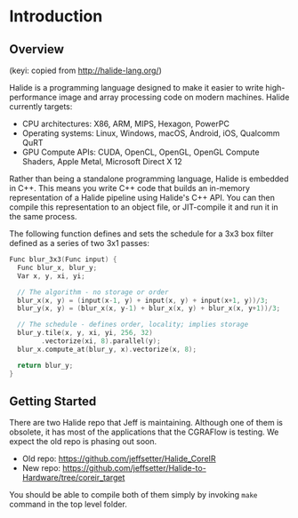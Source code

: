 # Introduction
## Overview
(keyi: copied from http://halide-lang.org/)

Halide is a programming language designed to make it easier to write
high-performance image and array processing code on modern machines.
Halide currently targets:

* CPU architectures: X86, ARM, MIPS, Hexagon, PowerPC
* Operating systems: Linux, Windows, macOS, Android, iOS, Qualcomm QuRT
* GPU Compute APIs: CUDA, OpenCL, OpenGL, OpenGL Compute Shaders, Apple Metal,
  Microsoft Direct X 12

Rather than being a standalone programming language, Halide is embedded in C++.
This means you write C++ code that builds an in-memory representation of a
Halide pipeline using Halide's C++ API. You can then compile this
representation to an object file, or JIT-compile it and run it in the same
process.

The following function defines and sets the schedule for a 3x3 box filter
defined as a series of two 3x1 passes:
```C++
Func blur_3x3(Func input) {
  Func blur_x, blur_y;
  Var x, y, xi, yi;

  // The algorithm - no storage or order
  blur_x(x, y) = (input(x-1, y) + input(x, y) + input(x+1, y))/3;
  blur_y(x, y) = (blur_x(x, y-1) + blur_x(x, y) + blur_x(x, y+1))/3;

  // The schedule - defines order, locality; implies storage
  blur_y.tile(x, y, xi, yi, 256, 32)
        .vectorize(xi, 8).parallel(y);
  blur_x.compute_at(blur_y, x).vectorize(x, 8);

  return blur_y;
}
```

## Getting Started
There are two Halide repo that Jeff is maintaining. Although one of them is
obsolete, it has most of the applications that the CGRAFlow is testing. We
expect the old repo is phasing out soon.

* Old repo:
  https://github.com/jeffsetter/Halide_CoreIR
* New repo:
  https://github.com/jeffsetter/Halide-to-Hardware/tree/coreir_target

You should be able to compile both of them simply by invoking `make` command
in the top level folder.
